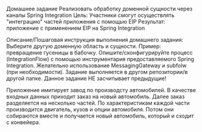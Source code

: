 Домашнее задание
Реализовать обработку доменной сущности через каналы Spring Integration
Цель:
Участники смогут осуществлять "интеграцию" частей приложения с помощью EIP
Результат: приложение c применением EIP на Spring Integration

Описание/Пошаговая инструкция выполнения домашнего задания:
Выберите другую доменную область и сущности. Пример: превращение гусеницы в бабочку.
Опишите/сконфигурируйте процесс (IntegrationFlow) с помощью инструментария предоставляемого Spring Integration.
Желательно использование MessagingGateway и subfolw (при необходимости).
Задание выполняется в другом репозитории/в другой папке.
Данное задание НЕ засчитывает предыдущие!

Приложение имитирует завод по производсту автомобилей.
В качестве входных данных приходит заказ на новый автомобиль.
Далее заказ разделяется на несколько частей.
По характеристикам каждой части производится двигатель, кузов и опции автомобиля.
Потом они собираются вместе и получается новый автомобиль, который и сходит с конвейера.
